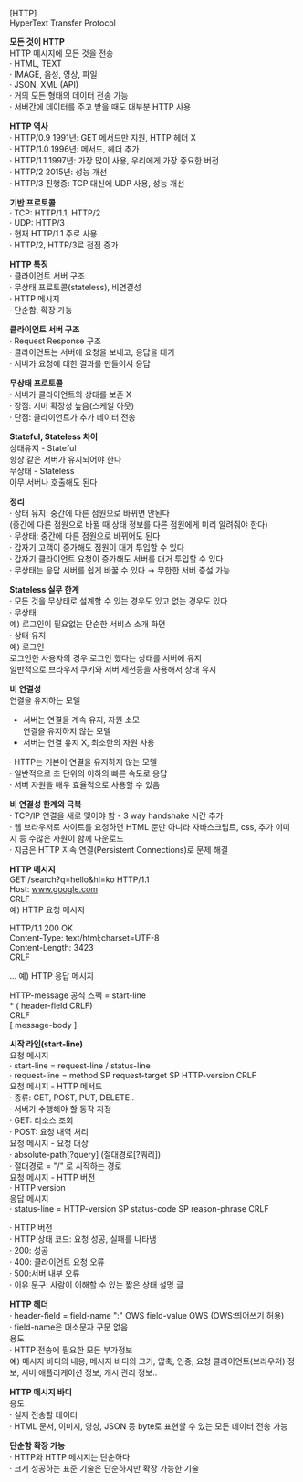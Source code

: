 [HTTP]  
HyperText Transfer Protocol  

**모든 것이 HTTP**  
HTTP 메시지에 모든 것을 전송    
· HTML, TEXT  
· IMAGE, 음성, 영상, 파일  
· JSON, XML (API)  
· 거의 모든 형태의 데이터 전송 가능  
· 서버간에 데이터를 주고 받을 때도 대부분 HTTP 사용  

**HTTP 역사**  
· HTTP/0.9 1991년: GET 메서드만 지원, HTTP 헤더 X  
· HTTP/1.0 1996년: 메서드, 헤더 추가  
· HTTP/1.1 1997년: 가장 많이 사용, 우리에게 가장 중요한 버전  
· HTTP/2 2015년: 성능 개선  
· HTTP/3 진행중: TCP 대신에 UDP 사용, 성능 개선  


**기반 프로토콜**  
· TCP: HTTP/1.1, HTTP/2  
· UDP: HTTP/3  
· 현재 HTTP/1.1 주로 사용  
  · HTTP/2, HTTP/3로 점점 증가  

**HTTP 특징**  
· 클라이언트 서버 구조  
· 무상태 프로토콜(stateless), 비연결성  
· HTTP 메시지  
· 단순함, 확장 가능  

**클라이언트 서버 구조**  
· Request Response 구조  
· 클라이언트는 서버에 요청을 보내고, 응답을 대기  
· 서버가 요청에 대한 결과를 만들어서 응답  
  
**무상태 프로토콜**  
· 서버가 클라이언트의 상태를 보존 X  
· 장점: 서버 확장성 높음(스케일 아웃)  
· 단점: 클라이언트가 추가 데이터 전송  

**Stateful, Stateless 차이**  
상태유지 - Stateful  
항상 같은 서버가 유지되어야 한다  
무상태 - Stateless  
아무 서버나 호출해도 된다  

**정리**  
· 상태 유지: 중간에 다른 점원으로 바뀌면 안된다  
  (중간에 다른 점원으로 바뀔 때 상태 정보를 다른 점원에게 미리 알려줘야 한다)  
· 무상태: 중간에 다른 점원으로 바뀌어도 된다  
  · 갑자기 고객이 증가해도 점원이 대거 투입할 수 있다  
  · 갑자기 클라이언트 요청이 증가해도 서버를 대거 투입할 수 있다  
· 무상태는 응답 서버를 쉽게 바꿀 수 있다 → 무한한 서버 증설 가능  

**Stateless 실무 한계**  
· 모든 것을 무상태로 설계할 수 있는 경우도 있고 없는 경우도 있다  
· 무상태  
  예) 로그인이 필요없는 단순한 서비스 소개 화면  
· 상태 유지  
  예) 로그인  
      로그인한 사용자의 경우 로그인 했다는 상태를 서버에 유지  
      일반적으로 브라우저 쿠키와 서버 세션등을 사용해서 상태 유지  

**비 연결성**  
연결을 유지하는 모델  
 - 서버는 연결을 계속 유지, 자원 소모  
연결을 유지하지 않는 모델  
 - 서버는 연결 유지 X, 최소한의 자원 사용  

· HTTP는 기본이 연결을 유지하지 않는 모델  
· 일반적으로 초 단위의 이하의 빠른 속도로 응답  
· 서버 자원을 매우 효율적으로 사용할 수 있음  

**비 연결성 한계와 극복**  
· TCP/IP 연결을 새로 맺어야 함 - 3 way handshake 시간 추가  
· 웹 브라우저로 사이트를 요청하면 HTML 뿐만 아니라 자바스크립트, css, 추가 이미지 등 수많은 자원이 함께 다운로드  
· 지금은 HTTP 지속 연결(Persistent Connections)로 문제 해결  

**HTTP 메시지**  
GET /search?q=hello&hl=ko HTTP/1.1  
Host: www.google.com  
CRLF  
예) HTTP 요청 메시지  

HTTP/1.1 200 OK  
Content-Type: text/html;charset=UTF-8  
Content-Length: 3423  
CRLF  
<html>  
  <body>...</body>  
</html>  
예) HTTP 응답 메시지  

HTTP-message 공식 스펙 = start-line  
                        * ( header-field CRLF)  
                        CRLF  
                        [ message-body ]  

**시작 라인(start-line)**  
요청 메시지  
· start-line = request-line / status-line  
· request-line = method SP request-target SP HTTP-version CRLF  
요청 메시지 - HTTP 메서드  
· 종류: GET, POST, PUT, DELETE..  
· 서버가 수행해야 할 동작 지정  
  · GET: 리소스 조회  
  · POST: 요청 내역 처리  
요청 메시지 - 요청 대상  
· absolute-path[?query] (절대경로[?쿼리])  
· 절대경로 = "/" 로 시작하는 경로  
요청 메시지 - HTTP 버전  
· HTTP version  
응답 메시지  
· status-line = HTTP-version SP status-code SP reason-phrase CRLF  

· HTTP 버전  
· HTTP 상태 코드: 요청 성공, 실패를 나타냄  
  · 200: 성공  
  · 400: 클라이언트 요청 오류  
  · 500:서버 내부 오류  
· 이유 문구: 사람이 이해할 수 있는 짧은 상태 설명 글  

**HTTP 헤더**  
· header-field = field-name ":" OWS field-value OWS (OWS:띄어쓰기 허용)  
· field-name은 대소문자 구문 없음  
용도  
· HTTP 전송에 필요한 모든 부가정보  
  예) 메시지 바디의 내용, 메시지 바디의 크기, 압축, 인증, 요청 클라이언트(브라우저) 정보, 서버 애플리케이션 정보, 캐시 관리 정보..  

**HTTP 메시지 바디**  
용도  
· 실제 전송할 데이터  
· HTML 문서, 이미지, 영상, JSON 등 byte로 표현할 수 있는 모든 데이터 전송 가능  

**단순함 확장 가능**  
· HTTP와 HTTP 메시지는 단순하다  
· 크게 성공하는 표준 기술은 단순하지만 확장 가능한 기술  